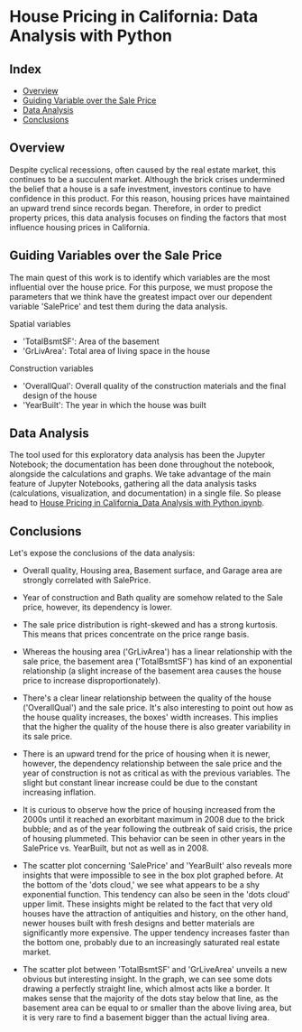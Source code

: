 # House Pricing in California: Data Analysis with Python

## Index

- [Overview](https://github.com/AlvaroM99/Python---House-Pricing-in-California-Analysis/tree/main#overview)
- [Guiding Variable over the Sale Price](https://github.com/AlvaroM99/Python---House-Pricing-in-California-Analysis/tree/main#guiding-variables-over-the-sale-price)
- [Data Analysis](https://github.com/AlvaroM99/Python---House-Pricing-in-California-Analysis/tree/main#data-analysis)
- [Conclusions](https://github.com/AlvaroM99/Python---House-Pricing-in-California-Analysis/tree/main#conclusions)


## Overview

Despite cyclical recessions, often caused by the real estate market, this continues to be a succulent market. Although the brick crises undermined the belief that a house is a safe investment, investors continue to have confidence in this product. For this reason, housing prices have maintained an upward trend since records began. Therefore, in order to predict property prices, this data analysis focuses on finding the factors that most influence housing prices in California.



## Guiding Variables over the Sale Price

The main quest of this work is to identify which variables are the most influential over the house price. For this purpose, we must propose the parameters that we think have the greatest impact over our dependent variable 'SalePrice' and test them during the data analysis.

Spatial variables
- 'TotalBsmtSF': Area of the basement
- 'GrLivArea': Total area of living space in the house

Construction variables
- 'OverallQual': Overall quality of the construction materials and the final design of the house
- 'YearBuilt': The year in which the house was built



## Data Analysis

The tool used for this exploratory data analysis has been the Jupyter Notebook; the documentation has been done throughout the notebook, alongside the calculations and graphs. We take advantage of the main feature of Jupyter Notebooks, gathering all the data analysis tasks (calculations, visualization, and documentation) in a single file. So please head to [House Pricing in California_Data Analysis with Python.ipynb](https://github.com/AlvaroM99/Python---House-Pricing-in-California-Analysis/blob/main/House%20Pricing%20in%20California__Data%20analysis%20with%20Python.ipynb).

## Conclusions

Let's expose the conclusions of the data analysis:

+ Overall quality, Housing area, Basement surface, and Garage area are strongly correlated with SalePrice.

- Year of construction and Bath quality are somehow related to the Sale price, however, its dependency is lower.

+ The sale price distribution is right-skewed and has a strong kurtosis. This means that prices concentrate on the price range basis.

* Whereas the housing area ('GrLivArea') has a linear relationship with the sale price, the basement area ('TotalBsmtSF') has kind of an exponential relationship (a slight increase of the basement area causes the house price to increase disproportionately).

- There's a clear linear relationship between the quality of the house ('OverallQual') and the sale price. It's also interesting to point out how as the house quality increases, the boxes' width increases. This implies that the higher the quality of the house there is also greater variability in its sale price.

+ There is an upward trend for the price of housing when it is newer, however, the dependency relationship between the sale price and the year of construction is not as critical as with the previous variables. The slight but constant linear increase could be due to the constant increasing inflation.

* It is curious to observe how the price of housing increased from the 2000s until it reached an exorbitant maximum in 2008 due to the brick bubble; and as of the year following the outbreak of said crisis, the price of housing plummeted. This behavior can be seen in other years in the SalePrice vs. YearBuilt, but not as well as in 2008.

- The scatter plot concerning 'SalePrice' and 'YearBuilt' also reveals more insights that were impossible to see in the box plot graphed before. At the bottom of the 'dots cloud,' we see what appears to be a shy exponential function. This tendency can also be seen in the 'dots cloud' upper limit. These insights might be related to the fact that very old houses have the attraction of antiquities and history, on the other hand, newer houses built with fresh designs and better materials are significantly more expensive. The upper tendency increases faster than the bottom one, probably due to an increasingly saturated real estate market.

+ The scatter plot between 'TotalBsmtSF' and 'GrLiveArea' unveils a new obvious but interesting insight. In the graph, we can see some dots drawing a perfectly straight line, which almost acts like a border. It makes sense that the majority of the dots stay below that line, as the basement area can be equal to or smaller than the above living area, but it is very rare to find a basement bigger than the actual living area.
